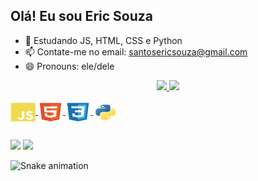 ## Olá! Eu sou Eric Souza

- 🌱 Estudando JS, HTML, CSS e Python
- 📫 Contate-me no email: santosericsouza@gmail.com
- 😄 Pronouns: ele/dele

<div align="center">
  <a href="https://github.com/EricSouzaa">
  <img height="180em" src="https://github-readme-stats.vercel.app/api?username=EricSouzaa&show_icons=true&theme=dark&include_all_commits=true&count_private=true"/>
  <img height="180em" src="https://github-readme-stats.vercel.app/api/top-langs/?username=EricSouzaa&layout=compact&langs_count=7&theme=dark"/>
</div>
  
<div style="display: inline_block"><br>
  <img align="center" alt="Eric-Js" height="30" width="40" src="https://raw.githubusercontent.com/devicons/devicon/master/icons/javascript/javascript-plain.svg">
  <img align="center" alt="Eric-HTML" height="30" width="40" src="https://raw.githubusercontent.com/devicons/devicon/master/icons/html5/html5-original.svg">
  <img align="center" alt="Eric-CSS" height="30" width="40" src="https://raw.githubusercontent.com/devicons/devicon/master/icons/css3/css3-original.svg">
  <img align="center" alt="Eric-Python" height="30" width="40" src="https://raw.githubusercontent.com/devicons/devicon/master/icons/python/python-original.svg">
</div>  
  
##

<div>
  <a href="https://www.instagram.com/ericsouza_s/" target="_blank"><img src="https://img.shields.io/badge/-Instagram-%23E4405F?style=for-the-badge&logo=instagram&logoColor=white" target="_blank"></a>
  <a href = "mailto:santosericsouza@gmail.com"><img src="https://img.shields.io/badge/Gmail-D14836?style=for-the-badge&logo=gmail&logoColor=white" target="_blank"></a>
  
 ![Snake animation](https://github.com/EricSouzaa/EricSouzaa/blob/output/github-contribution-grid-snake.svg)
</div>
  
